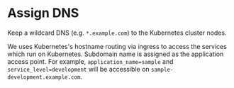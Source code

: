 # Assign DNS
Keep a wildcard DNS (e.g. `*.example.com`) to the Kubernetes cluster nodes.

We uses Kubernetes's hostname routing via ingress to access the services which run on Kubernetes. Subdomain name is assigned as the application access point. For example, `application_name=sample` and `service_level=development` will be accessible on `sample-development.example.com`.
